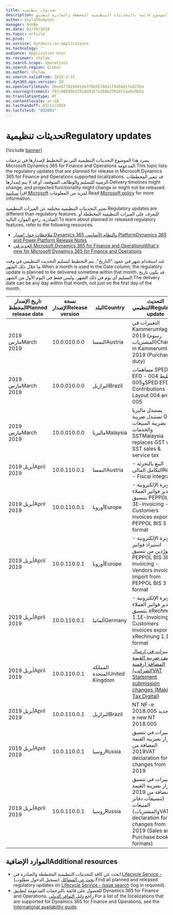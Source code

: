 ```yaml
---
title: تحديثات تنظيمية
description: يوفر هذا الموضوع قائمة بالتحديثات التنظيمية المخططة والصادرة لتطبيق Microsoft Dynamics 365 for Finance and Operations.
author: ShylaThompson
manager: AnnBe
ms.date: 02/19/2019
ms.topic: article
ms.prod: ''
ms.service: dynamics-ax-applications
ms.technology: ''
audience: Application User
ms.reviewer: shylaw
ms.search.scope: Operations
ms.search.region: Global
ms.author: shylaw
ms.search.validFrom: 2019-3-31
ms.dyn365.ops.version: 10
ms.openlocfilehash: 3beeb77819661de3f6b55766a1f8a5bd1fe023ba
ms.sourcegitcommit: f6fc90585632918d9357a384b27028f2aebe9b5a
ms.translationtype: HT
ms.contentlocale: ar-SA
ms.lasthandoff: 03/11/2019
ms.locfileid: "832091"
---
```

# <a name="regulatory-updates"></a><span data-ttu-id="73cb5-103">تحديثات تنظيمية</span><span class="sxs-lookup"><span data-stu-id="73cb5-103">Regulatory updates</span></span>

[!include [banner](../includes/banner.md)]

<span data-ttu-id="73cb5-104">يسرد هذا الموضوع التحديثات التنظيمية التي تم التخطيط لإصدارها في ترجمات Microsoft Dynamics 365 for Finance and Operations المدعومة.</span><span class="sxs-lookup"><span data-stu-id="73cb5-104">This topic lists the regulatory updates that are planned for release in Microsoft Dynamics 365 for Finance and Operations supported localizations.</span></span> <span data-ttu-id="73cb5-105">قد تتغير المخططات الزمنية للتسليم والوظائف المتوقعة، أو قد لا يتم إصدارها.</span><span class="sxs-lookup"><span data-stu-id="73cb5-105">Delivery timelines might change, and projected functionality might change or might not be released.</span></span> <span data-ttu-id="73cb5-106">اقرأ [سياسة Microsoft](https://go.microsoft.com/fwlink/p/?linkid=2007332) لمزيد من المعلومات.</span><span class="sxs-lookup"><span data-stu-id="73cb5-106">Read [Microsoft policy](https://go.microsoft.com/fwlink/p/?linkid=2007332) for more information.</span></span> 

<span data-ttu-id="73cb5-107">تعتبر التحديثات التنظيمية مختلفة عن الميزات التنظيمية.</span><span class="sxs-lookup"><span data-stu-id="73cb5-107">Regulatory updates are different than regulatory features.</span></span> <span data-ttu-id="73cb5-108">للتعرف على الميزات التنظيمية المخططة أو الصادرة، راجع الموارد التالية.</span><span class="sxs-lookup"><span data-stu-id="73cb5-108">To learn about planned or released regulatory features, refer to the following resources.</span></span>

- [<span data-ttu-id="73cb5-109">ملاحظات حول إصدار Dynamics 365 والنظام الأساسي Platform</span><span class="sxs-lookup"><span data-stu-id="73cb5-109">Dynamics 365 and Power Platform Release Notes</span></span>](https://docs.microsoft.com/business-applications-release-notes/index)
- [<span data-ttu-id="73cb5-110">الجديد في Microsoft Dynamics 365 for Finance and Operations</span><span class="sxs-lookup"><span data-stu-id="73cb5-110">What's new for Microsoft Dynamics 365 for Finance and Operations</span></span>](../../fin-and-ops/get-started/whats-new-changed.md)

<span data-ttu-id="73cb5-111">عند استخدام شهر في عمود "التاريخ"، يتم التخطيط لتسليم التحديث التنظيمي في وقت ما خلال ذلك الشهر.</span><span class="sxs-lookup"><span data-stu-id="73cb5-111">When a month is used in the Date column, the regulatory update is planned to be delivered sometime within that month.</span></span> <span data-ttu-id="73cb5-112">قد يكون تاريخ التسليم أي يوم في ذلك الشهر، وليس فقط في اليوم الأول من الشهر.</span><span class="sxs-lookup"><span data-stu-id="73cb5-112">The delivery date can be any day within that month, not just on the first day of the month.</span></span>

|<span data-ttu-id="73cb5-113">تاريخ الإصدار المخطط</span><span class="sxs-lookup"><span data-stu-id="73cb5-113">Planned release date</span></span>|<span data-ttu-id="73cb5-114">نسخة الإصدار</span><span class="sxs-lookup"><span data-stu-id="73cb5-114">Release version</span></span>|<span data-ttu-id="73cb5-115">البلد</span><span class="sxs-lookup"><span data-stu-id="73cb5-115">Country</span></span>|<span data-ttu-id="73cb5-116">التحديث التنظيمي</span><span class="sxs-lookup"><span data-stu-id="73cb5-116">Regulatory update</span></span>|
|--------------------|---------------|-------|-------|
|      <span data-ttu-id="73cb5-117">2019 مارس</span><span class="sxs-lookup"><span data-stu-id="73cb5-117">March 2019</span></span>          |   <span data-ttu-id="73cb5-118">10.0.0</span><span class="sxs-lookup"><span data-stu-id="73cb5-118">10.0.0</span></span>      | <span data-ttu-id="73cb5-119">النمسا</span><span class="sxs-lookup"><span data-stu-id="73cb5-119">Austria</span></span>      |   <span data-ttu-id="73cb5-120">التغييرات في Kammerumlage 2019 (رسوم المشتريات)</span><span class="sxs-lookup"><span data-stu-id="73cb5-120">Changes in Kammerumlage 2019 (Purchase duty)</span></span>    |
|      <span data-ttu-id="73cb5-121">2019 مارس</span><span class="sxs-lookup"><span data-stu-id="73cb5-121">March 2019</span></span>          |   <span data-ttu-id="73cb5-122">10.0.0</span><span class="sxs-lookup"><span data-stu-id="73cb5-122">10.0.0</span></span>      |   <span data-ttu-id="73cb5-123">البرازيل</span><span class="sxs-lookup"><span data-stu-id="73cb5-123">Brazil</span></span>    |     <span data-ttu-id="73cb5-124">مساهمات SPED EFD - التخطيط 004 و005</span><span class="sxs-lookup"><span data-stu-id="73cb5-124">SPED EFD Contributions - Layout  004 and 005</span></span>  |
|      <span data-ttu-id="73cb5-125">2019 مارس</span><span class="sxs-lookup"><span data-stu-id="73cb5-125">March 2019</span></span>          |   <span data-ttu-id="73cb5-126">10.0.0</span><span class="sxs-lookup"><span data-stu-id="73cb5-126">10.0.0</span></span>      |    <span data-ttu-id="73cb5-127">ماليزيا</span><span class="sxs-lookup"><span data-stu-id="73cb5-127">Malaysia</span></span>     |<span data-ttu-id="73cb5-128">يستبدل ماليزيا تستبدل ضريبة GST بضريبة المبيعات والخدمات SST</span><span class="sxs-lookup"><span data-stu-id="73cb5-128">Malaysia replaces GST with SST sales & service tax</span></span>        |
|      <span data-ttu-id="73cb5-129">2019 أبريل</span><span class="sxs-lookup"><span data-stu-id="73cb5-129">April 2019</span></span>          |   <span data-ttu-id="73cb5-130">10.0.1</span><span class="sxs-lookup"><span data-stu-id="73cb5-130">10.0.1</span></span>      |    <span data-ttu-id="73cb5-131">النمسا</span><span class="sxs-lookup"><span data-stu-id="73cb5-131">Austria</span></span>     |<span data-ttu-id="73cb5-132">البيع بالتجزئة - التكامل المالي</span><span class="sxs-lookup"><span data-stu-id="73cb5-132">Retail - Fiscal integration</span></span>         |
|      <span data-ttu-id="73cb5-133">2019 أبريل</span><span class="sxs-lookup"><span data-stu-id="73cb5-133">April 2019</span></span>          |   <span data-ttu-id="73cb5-134">10.0.1</span><span class="sxs-lookup"><span data-stu-id="73cb5-134">10.0.1</span></span>      |    <span data-ttu-id="73cb5-135">أوروبا</span><span class="sxs-lookup"><span data-stu-id="73cb5-135">Europe</span></span>     |<span data-ttu-id="73cb5-136">الفوترة الإلكترونية - تصدير فواتير العملاء بتنسيق PEPPOL BIS 3</span><span class="sxs-lookup"><span data-stu-id="73cb5-136">E-invoicing - Customers invoices export in PEPPOL BIS 3 format</span></span>         |
|      <span data-ttu-id="73cb5-137">2019 أبريل</span><span class="sxs-lookup"><span data-stu-id="73cb5-137">April 2019</span></span>          |   <span data-ttu-id="73cb5-138">10.0.1</span><span class="sxs-lookup"><span data-stu-id="73cb5-138">10.0.1</span></span>      |    <span data-ttu-id="73cb5-139">أوروبا</span><span class="sxs-lookup"><span data-stu-id="73cb5-139">Europe</span></span>     |<span data-ttu-id="73cb5-140">الفوترة الإلكترونية - استيراد فواتير المورّدين من تنسيق PEPPOL BIS 3</span><span class="sxs-lookup"><span data-stu-id="73cb5-140">E-invoicing - Vendors invoices import from PEPPOL BIS 3 format</span></span>         |
|      <span data-ttu-id="73cb5-141">2019 أبريل</span><span class="sxs-lookup"><span data-stu-id="73cb5-141">April 2019</span></span>          |   <span data-ttu-id="73cb5-142">10.0.1</span><span class="sxs-lookup"><span data-stu-id="73cb5-142">10.0.1</span></span>      |   <span data-ttu-id="73cb5-143">ألمانيا</span><span class="sxs-lookup"><span data-stu-id="73cb5-143">Germany</span></span>     |<span data-ttu-id="73cb5-144">الفوترة الإلكترونية - تصدير فواتير العملاء بتنسيق xRechnung 1.1</span><span class="sxs-lookup"><span data-stu-id="73cb5-144">E-invoicing - Customers invoices export in xRechnung 1.1 format</span></span>         |
|      <span data-ttu-id="73cb5-145">2019 أبريل</span><span class="sxs-lookup"><span data-stu-id="73cb5-145">April 2019</span></span>          |   <span data-ttu-id="73cb5-146">10.0.1</span><span class="sxs-lookup"><span data-stu-id="73cb5-146">10.0.1</span></span>      |    <span data-ttu-id="73cb5-147">المملكة المتحدة</span><span class="sxs-lookup"><span data-stu-id="73cb5-147">United Kingdom</span></span>     |[<span data-ttu-id="73cb5-148">تغييرات في إرسال كشف ضريبة القيمة المضافة (رقمنة الضرائب)</span><span class="sxs-lookup"><span data-stu-id="73cb5-148">VAT Statement submission changes (Making Tax Digital)</span></span>](emea-gbr-mtd-vat-integration.md)    |    
|      <span data-ttu-id="73cb5-149">2019 أبريل</span><span class="sxs-lookup"><span data-stu-id="73cb5-149">April 2019</span></span>          |   <span data-ttu-id="73cb5-150">10.0.1</span><span class="sxs-lookup"><span data-stu-id="73cb5-150">10.0.1</span></span>      |    <span data-ttu-id="73cb5-151">البرازيل</span><span class="sxs-lookup"><span data-stu-id="73cb5-151">Brazil</span></span>     |<span data-ttu-id="73cb5-152">NT NF-e 2018.005 جديد</span><span class="sxs-lookup"><span data-stu-id="73cb5-152">NF-e new NT 2018.005</span></span>         |
|      <span data-ttu-id="73cb5-153">2019 أبريل</span><span class="sxs-lookup"><span data-stu-id="73cb5-153">April 2019</span></span>          |   <span data-ttu-id="73cb5-154">10.0.1</span><span class="sxs-lookup"><span data-stu-id="73cb5-154">10.0.1</span></span>      |    <span data-ttu-id="73cb5-155">روسيا</span><span class="sxs-lookup"><span data-stu-id="73cb5-155">Russia</span></span>     |<span data-ttu-id="73cb5-156">تغييرات في تنسيق الإقرار بضريبة القيمة المضافة من 2019</span><span class="sxs-lookup"><span data-stu-id="73cb5-156">VAT declaration format changes from 2019</span></span>         |
|      <span data-ttu-id="73cb5-157">2019 أبريل</span><span class="sxs-lookup"><span data-stu-id="73cb5-157">April 2019</span></span>          |   <span data-ttu-id="73cb5-158">10.0.1</span><span class="sxs-lookup"><span data-stu-id="73cb5-158">10.0.1</span></span>      |    <span data-ttu-id="73cb5-159">روسيا</span><span class="sxs-lookup"><span data-stu-id="73cb5-159">Russia</span></span>     |<span data-ttu-id="73cb5-160">تغييرات في تنسيق الإقرار بضريبة القيمة المضافة من 2019‬ (تنسيقات دفاتر المبيعات والمشتريات)</span><span class="sxs-lookup"><span data-stu-id="73cb5-160">VAT declaration format changes from 2019 (Sales and Purchase books formats)</span></span>  |

## <a name="additional-resources"></a><span data-ttu-id="73cb5-161">الموارد الإضافية</span><span class="sxs-lookup"><span data-stu-id="73cb5-161">Additional resources</span></span>
- <span data-ttu-id="73cb5-162">ابحث عن كافة التحديثات التنظيمية المخططة والصادرة في [Lifecycle Service - بحث عن المشاكل](https://lcs.dynamics.com/Logon/Index) (تسجيل الدخول مطلوب).</span><span class="sxs-lookup"><span data-stu-id="73cb5-162">Find all planned and released regulatory updates on [Lifecycle Service - Issue search](https://lcs.dynamics.com/Logon/Index) (log in required).</span></span>
- <span data-ttu-id="73cb5-163">للحصول على قائمة بالترجمات المدعومة لتطبيق Dynamics 365 for Finance and Operations، راجع [دليل التوافر الدولي](https://aka.ms/dynamics_365_international_availability_deck).</span><span class="sxs-lookup"><span data-stu-id="73cb5-163">For a list of the localizations that are supported for Dynamics 365 for Finance and Operations, see the [International availability guide](https://aka.ms/dynamics_365_international_availability_deck).</span></span>


